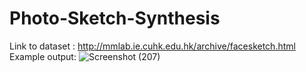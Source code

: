 # Photo-Sketch-Synthesis
Link to dataset : http://mmlab.ie.cuhk.edu.hk/archive/facesketch.html
Example output:
![Screenshot (207)](https://user-images.githubusercontent.com/89895559/202916670-b31ce850-4fea-459a-ae7a-23227b233eef.png)
